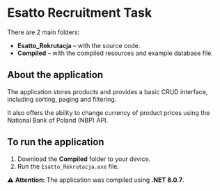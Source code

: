 # Esatto Recruitment Task

There are 2 main folders:

- **Esatto_Rekrutacja** – with the source code.  
- **Compiled** – with the compiled resources and example database file.

## About the application

The application stores products and provides a basic CRUD interface, including sorting, paging and filtering.

It also offers the ability to change currency of product prices using the National Bank of Poland (NBP) API.

## To run the application

1. Download the **Compiled** folder to your device.  
2. Run the `Esatto_Rekrutacja.exe` file.

⚠️ **Attention:** The application was compiled using **.NET 8.0.7**.
